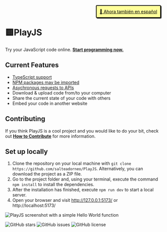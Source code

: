 <p lang="es" style="text-align:right;">
	<a href="./README.es.md" style="background-color:#FFFF99;border:2px solid black;border-radius: 3px; padding:10px; color: black;box-shadow:2px 2px 2px;">🎉 Ahora también en español</a>
</p>

# 🟨PlayJS

Try your JavaScript code online. [**Start programming now.**](https://playjs.dev/) 

## Current Features

- [TypeScript support](https://ts.playjs.dev/Ly8gQmllbnZlbmlkbyBhIFBsYXlKUyBjb24gc29wb3J0ZSBUeXBlU2NyaXB0Cgpjb25zdCBob2xhTXVuZG8gPSAoZ3JlZXRpbmc6IHN0cmluZykgPT4gZ3JlZXRpbmcKCmhvbGFNdW5kbygn8J+Ri/CfjI4nKQo=)
- [NPM packages may be imported](https://playjs.dev/aW1wb3J0IGNvbmZldHRpIGZyb20gJ2NhbnZhcy1jb25mZXR0aScKCmZ1bmN0aW9uIGdldFBhcnR5KCkgewogICAgY29uZmV0dGkoewogICAgICAgIHBhcnRpY2xlQ291bnQ6IDEwMCwKICAgICAgICBzdGFydFZlbG9jaXR5OiAzMCwKICAgICAgICBzcHJlYWQ6IDM2MCwKICAgICAgICBvcmlnaW46IHsKICAgICAgICAgICAgeDogTWF0aC5yYW5kb20oKSwKICAgICAgICAgICAgeTogTWF0aC5yYW5kb20oKSAtIDAuMgogICAgICAgIH0KICAgIH0pOwogICAgc2V0VGltZW91dChnZXRQYXJ0eSwgMjAwMCkKfQpnZXRQYXJ0eSgp)
- [Asychronous requests to APIs](https://playjs.dev/YXN5bmMgZnVuY3Rpb24gZ2V0RmV0Y2goKSB7CiAgICByZXR1cm4gYXdhaXQgZmV0Y2goJ2h0dHBzOi8vanNvbnBsYWNlaG9sZGVyLnR5cGljb2RlLmNvbS90b2Rvcy8xJykKICAgICAgICAudGhlbihyZXMgPT4gcmVzLmpzb24oKSkKfQoKZ2V0RmV0Y2goKQ==)
- Download & upload code from/to your computer
- Share the current state of your code with others
- Embed your code in another website

## Contributing

If you think PlayJS is a cool project and you would like to do your bit, check out [**How to Contribute**](HOW_TO_CONTRIBUTE.md) for more information. 

## Set up locally

1. Clone the repository on your local machine with `git clone https://github.com/salteadorneo/PlayJS`. Alternatively, you can download the project as a ZIP file. 
2. Go to the project folder and, using your terminal, execute the command `npm install` to install the dependencies.
3. After the installation has finished, execute `npm run dev` to start a local server. 
4. Open your browser and visit http://127.0.0.1:5173/ or http://localhost:5173/

![PlayJS screenshot with a simple Hello World function](https://github.com/salteadorneo/PlayJS/assets/4882454/fa04d8cd-2f1a-4819-9d5e-1dcf23faa985)

![GitHub stars](https://img.shields.io/github/stars/salteadorneo/PlayJS)
![GitHub issues](https://img.shields.io/github/issues/salteadorneo/PlayJS)
![GitHub license](https://img.shields.io/github/license/salteadorneo/PlayJS)
